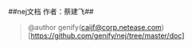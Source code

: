 ##nej文档 作者：蔡建飞##
> @author genify(caijf@corp.netease.com)[https://github.com/genify/nej/tree/master/doc]
